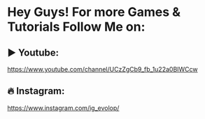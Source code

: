 # Hey Guys! For more Games & Tutorials Follow Me on:

## ▶️ Youtube: 
https://www.youtube.com/channel/UCzZgCb9_fb_1u22a0BIWCcw

## 🔥 Instagram: 
https://www.instagram.com/ig_evolop/
